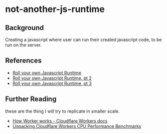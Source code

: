 # not-another-js-runtime

## Background

Creating a javascript where user can run their created javascript code, to be run on the server.

## References

- [Roll your own Javascript Runtime](https://deno.com/blog/roll-your-own-javascript-runtime)
- [Roll your own Javascript Runtime, pt 2](https://deno.com/blog/roll-your-own-javascript-runtime-pt2)
- [Roll your own Javascript Runtime, pt 3](https://deno.com/blog/roll-your-own-javascript-runtime-pt3)

## Further Reading

these are the thing I will try to replicate in smaller scale.

- [How Worker works - Cloudflare Workers docs](https://developers.cloudflare.com/workers/reference/how-workers-works/)
- [Unpacking Cloudflare Workers CPU Performance Benchmarks](https://blog.cloudflare.com/unpacking-cloudflare-workers-cpu-performance-benchmarks/)


  
